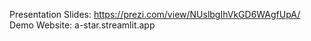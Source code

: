 Presentation Slides:
https://prezi.com/view/NUslbgIhVkGD6WAgfUpA/
Demo Website:
a-star.streamlit.app
